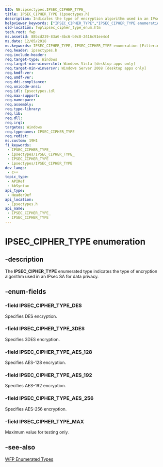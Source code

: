 ```yaml
---
UID: NE:ipsectypes.IPSEC_CIPHER_TYPE_
title: IPSEC_CIPHER_TYPE (ipsectypes.h)
description: Indicates the type of encryption algorithm used in an IPsec SA for data privacy.
helpviewer_keywords: ["IPSEC_CIPHER_TYPE","IPSEC_CIPHER_TYPE enumeration [Filtering]","IPSEC_CIPHER_TYPE_3DES","IPSEC_CIPHER_TYPE_AES_128","IPSEC_CIPHER_TYPE_AES_192","IPSEC_CIPHER_TYPE_AES_256","IPSEC_CIPHER_TYPE_DES","IPSEC_CIPHER_TYPE_MAX","fwp.ipsec_cipher_type_enum","ipsectypes/IPSEC_CIPHER_TYPE","ipsectypes/IPSEC_CIPHER_TYPE_3DES","ipsectypes/IPSEC_CIPHER_TYPE_AES_128","ipsectypes/IPSEC_CIPHER_TYPE_AES_192","ipsectypes/IPSEC_CIPHER_TYPE_AES_256","ipsectypes/IPSEC_CIPHER_TYPE_DES","ipsectypes/IPSEC_CIPHER_TYPE_MAX"]
old-location: fwp\ipsec_cipher_type_enum.htm
tech.root: fwp
ms.assetid: 88bcd239-83a6-4bc6-b9c8-2416c91ee4c4
ms.date: 12/05/2018
ms.keywords: IPSEC_CIPHER_TYPE, IPSEC_CIPHER_TYPE enumeration [Filtering], IPSEC_CIPHER_TYPE_3DES, IPSEC_CIPHER_TYPE_AES_128, IPSEC_CIPHER_TYPE_AES_192, IPSEC_CIPHER_TYPE_AES_256, IPSEC_CIPHER_TYPE_DES, IPSEC_CIPHER_TYPE_MAX, fwp.ipsec_cipher_type_enum, ipsectypes/IPSEC_CIPHER_TYPE, ipsectypes/IPSEC_CIPHER_TYPE_3DES, ipsectypes/IPSEC_CIPHER_TYPE_AES_128, ipsectypes/IPSEC_CIPHER_TYPE_AES_192, ipsectypes/IPSEC_CIPHER_TYPE_AES_256, ipsectypes/IPSEC_CIPHER_TYPE_DES, ipsectypes/IPSEC_CIPHER_TYPE_MAX
req.header: ipsectypes.h
req.include-header: 
req.target-type: Windows
req.target-min-winverclnt: Windows Vista [desktop apps only]
req.target-min-winversvr: Windows Server 2008 [desktop apps only]
req.kmdf-ver: 
req.umdf-ver: 
req.ddi-compliance: 
req.unicode-ansi: 
req.idl: Ipsectypes.idl
req.max-support: 
req.namespace: 
req.assembly: 
req.type-library: 
req.lib: 
req.dll: 
req.irql: 
targetos: Windows
req.typenames: IPSEC_CIPHER_TYPE
req.redist: 
ms.custom: 19H1
f1_keywords:
 - IPSEC_CIPHER_TYPE_
 - ipsectypes/IPSEC_CIPHER_TYPE_
 - IPSEC_CIPHER_TYPE
 - ipsectypes/IPSEC_CIPHER_TYPE
dev_langs:
 - c++
topic_type:
 - APIRef
 - kbSyntax
api_type:
 - HeaderDef
api_location:
 - Ipsectypes.h
api_name:
 - IPSEC_CIPHER_TYPE_
 - IPSEC_CIPHER_TYPE
---
```


# IPSEC_CIPHER_TYPE enumeration


## -description

The <b>IPSEC_CIPHER_TYPE</b> enumerated type indicates the type of encryption algorithm used in an IPsec SA for data privacy.

## -enum-fields

### -field IPSEC_CIPHER_TYPE_DES

Specifies DES encryption.

### -field IPSEC_CIPHER_TYPE_3DES

Specifies 3DES encryption.

### -field IPSEC_CIPHER_TYPE_AES_128

Specifies AES-128 encryption.

### -field IPSEC_CIPHER_TYPE_AES_192

Specifies AES-192 encryption.

### -field IPSEC_CIPHER_TYPE_AES_256

Specifies AES-256 encryption.

### -field IPSEC_CIPHER_TYPE_MAX

Maximum value for testing only.

## -see-also

<a href="/windows/desktop/FWP/fwp-enums">WFP Enumerated Types</a>

